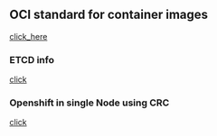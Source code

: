 ## OCI standard for container images 

[click_here](https://opencontainers.org/)

### ETCD info 

[click](https://etcd.io/)


### Openshift in single Node using CRC 

[click](https://www.redhat.com/en/blog/codeready-containers)


